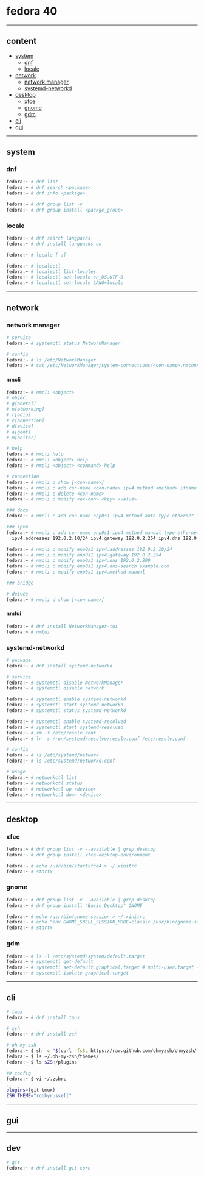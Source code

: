 # fedora 40

---

## content

- [system](#system)
  - [dnf](#dnf)
  - [locale](#locale)
- [network](#network)
  - [network manager](#network-manager)
  - [systemd-networkd](#systemd-networkd)
- [desktop](#desktop)
  - [xfce](#xfce)
  - [gnome](#gnome)
  - [gdm](#gdm)
- [cli](#cli)
- [gui](#gui)

---

## system

### dnf

```bash
fedora:~ # dnf list
fedora:~ # dnf search <package>
fedora:~ # dnf info <package>

fedora:~ # dnf group list -v
fedora:~ # dnf group install <packge_group>
```

### locale

```bash
fedora:~ # dnf search langpacks-
fedora:~ # dnf install langpacks-en

fedora:~ # locale [-a]

fedora:~ # localectl
fedora:~ # localectl list-locales
fedora:~ # localectl set-locale en_US.UTF-8
fedora:~ # localectl set-locale LANG=locale
```

---

## network

### network manager

```bash
# service
fedora:~ # systemctl status NetworkManager

# config
fedora:~ # ls /etc/NetworkManager
fedora:~ # cat /etc/NetworkManager/system-connections/<con-name>.nmconnection
```

#### nmcli

```bash
fedora:~ # nmcli <object>
# objec:
# g[eneral]
# n[etworking]
# r[adio]
# c[onnection]
# d[evice]
# a[gent]
# m[onitor]

# help
fedora:~ # nmcli help
fedora:~ # nmcli <object> help
fedora:~ # nmcli <object> <command> help

# connection
fedora:~ # nmcli c show [<con-name>]
fedora:~ # nmcli c add con-name <con-name> ipv4.method <method> ifname <interface> type <type>
fedora:~ # nmcli c delete <con-name>
fedora:~ # nmcli c modify <ex-con> <key> <value>

### dhcp
fedora:~ # nmcli c add con-name enp0s1 ipv4.method auto type ethernet ifname enp0s1

### ipv4
fedora:~ # nmcli c add con-name enp0s1 ipv4.method manual type ethernet ifname enp0s1 \
  ipv4.addresses 192.0.2.10/24 ipv4.gateway 192.0.2.254 ipv4.dns 192.0.2.200

fedora:~ # nmcli c modify enp0s1 ipv4.addresses 192.0.2.10/24
fedora:~ # nmcli c modify enp0s1 ipv4.gateway 192.0.2.254
fedora:~ # nmcli c modify enp0s1 ipv4.dns 192.0.2.200
fedora:~ # nmcli c modify enp0s1 ipv4.dns-search example.com
fedora:~ # nmcli c modify enp0s1 ipv4.method manual

### bridge

# deivce
fedora:~ # nmcli d show [<con-name>]
```

#### nmtui

```bash
fedora:~ # dnf install NetworkManager-tui
fedora:~ # nmtui
```

### systemd-networkd

```bash
# package
fedora:~ # dnf install systemd-networkd

# service
fedora:~ # systemctl disable NetworkManager
fedora:~ # systemctl disable network

fedora:~ # systemctl enable systemd-networkd
fedora:~ # systemctl start systemd-networkd
fedora:~ # systemctl status systemd-networkd

fedora:~ # systemctl enable systemd-resolved
fedora:~ # systemctl start systemd-resolved
fedora:~ # rm -f /etc/resolv.conf
fedora:~ # ln -s /run/systemd/resolve/resolv.conf /etc/resolv.conf

# config
fedora:~ # ls /etc/systemd/network
fedora:~ # ls /etc/systemd/networkd.conf

# usage
fedora:~ # networkctl list
fedora:~ # networkctl status
fedora:~ # networkctl up <device>
fedora:~ # networkctl down <device>
```

---

## desktop

### xfce

```bash
fedora:~ # dnf group list -v --available | grep desktop
fedora:~ # dnf group install xfce-desktop-environment

fedora:~ # echo /usr/bin/startxfce4 > ~/.xinitrc
fedora:~ # startx
```

### gnome

```bash
fedora:~ # dnf group list -v --available | grep desktop
fedora:~ # dnf group install "Basic Desktop" GNOME

fedora:~ # echo /usr/bin/gnome-session > ~/.xinitrc
fedora:~ # echo "env GNOME_SHELL_SESSION_MODE=classic /usr/bin/gnome-session" >> ~/.xinitrc
fedora:~ # startx
```

### gdm

```bash
fedora:~ # ls -l /etc/systemd/system/default.target
fedora:~ # systemctl get-default
fedora:~ # systemctl set-default graphical.target # multi-user.target -> graphical.target
fedora:~ # systemctl isolate graphical.target
```

---

## cli

```bash
# tmux
fedora:~ # dnf install tmux

# zsh
fedora:~ # dnf install zsh

# oh my zsh
fedora:~ $ sh -c "$(curl -fsSL https://raw.github.com/ohmyzsh/ohmyzsh/master/tools/install.sh)"
fedora:~ $ ls ~/.oh-my-zsh/themes/
fedora:~ $ ls $ZSH/plugins

## config
fedora:~ $ vi ~/.zshrc
...
plugins=(git tmux)
ZSH_THEME="robbyrussell"
```

---

## gui

---

## dev

```bash
# git
fedora:~ # dnf install git-core
```
